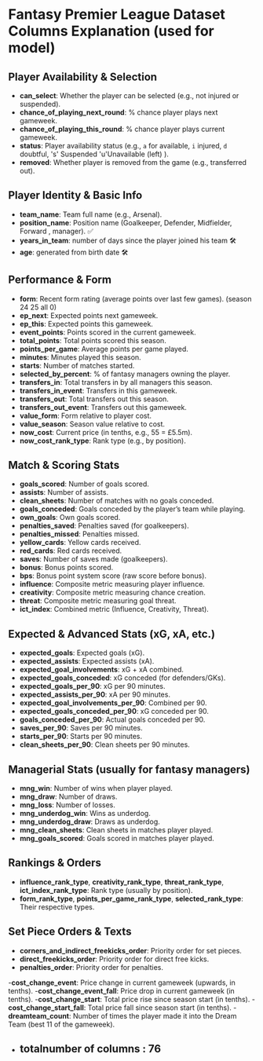 # Fantasy Premier League Dataset Columns Explanation (used for model)

## Player Availability & Selection
- **can_select**: Whether the player can be selected (e.g., not injured or suspended).  
- **chance_of_playing_next_round**: % chance player plays next gameweek.  
- **chance_of_playing_this_round**: % chance player plays current gameweek.  
- **status**: Player availability status (e.g., `a` for available, `i` injured, `d` doubtful,  's' Suspended 'u'Unavailable (left) ).  
- **removed**: Whether player is removed from the game (e.g., transferred out). 


## Player Identity & Basic Info
- **team_name**: Team full name (e.g., Arsenal).  
- **position_name**: Position name (Goalkeeper, Defender, Midfielder, Forward , manager).  ✅
- **years_in_team**: number of days since the player joined his team 🛠️
- **age**: generated from birth date 🛠️

## Performance & Form
- **form**: Recent form rating (average points over last few games). (season 24 25 all 0) 
- **ep_next**: Expected points next gameweek.  
- **ep_this**: Expected points this gameweek.  
- **event_points**: Points scored in the current gameweek.  
- **total_points**: Total points scored this season.  
- **points_per_game**: Average points per game played.  
- **minutes**: Minutes played this season.  
- **starts**: Number of matches started.  
- **selected_by_percent**: % of fantasy managers owning the player.  
- **transfers_in**: Total transfers in by all managers this season.  
- **transfers_in_event**: Transfers in this gameweek.  
- **transfers_out**: Total transfers out this season.  
- **transfers_out_event**: Transfers out this gameweek.  
- **value_form**: Form relative to player cost.  
- **value_season**: Season value relative to cost.  
- **now_cost**: Current price (in tenths, e.g., 55 = £5.5m).  
- **now_cost_rank_type**: Rank type (e.g., by position).  

## Match & Scoring Stats
- **goals_scored**: Number of goals scored.  
- **assists**: Number of assists.  
- **clean_sheets**: Number of matches with no goals conceded.  
- **goals_conceded**: Goals conceded by the player’s team while playing.  
- **own_goals**: Own goals scored.  
- **penalties_saved**: Penalties saved (for goalkeepers).  
- **penalties_missed**: Penalties missed.  
- **yellow_cards**: Yellow cards received.  
- **red_cards**: Red cards received.  
- **saves**: Number of saves made (goalkeepers).  
- **bonus**: Bonus points scored.  
- **bps**: Bonus point system score (raw score before bonus).  
- **influence**: Composite metric measuring player influence.  
- **creativity**: Composite metric measuring chance creation.  
- **threat**: Composite metric measuring goal threat.  
- **ict_index**: Combined metric (Influence, Creativity, Threat).  

## Expected & Advanced Stats (xG, xA, etc.)
- **expected_goals**: Expected goals (xG).  
- **expected_assists**: Expected assists (xA).  
- **expected_goal_involvements**: xG + xA combined.  
- **expected_goals_conceded**: xG conceded (for defenders/GKs).  
- **expected_goals_per_90**: xG per 90 minutes.  
- **expected_assists_per_90**: xA per 90 minutes.  
- **expected_goal_involvements_per_90**: Combined per 90.  
- **expected_goals_conceded_per_90**: xG conceded per 90.  
- **goals_conceded_per_90**: Actual goals conceded per 90.  
- **saves_per_90**: Saves per 90 minutes.  
- **starts_per_90**: Starts per 90 minutes.  
- **clean_sheets_per_90**: Clean sheets per 90 minutes.  

## Managerial Stats (usually for fantasy managers)
- **mng_win**: Number of wins when player played.  
- **mng_draw**: Number of draws.  
- **mng_loss**: Number of losses.  
- **mng_underdog_win**: Wins as underdog.  
- **mng_underdog_draw**: Draws as underdog.  
- **mng_clean_sheets**: Clean sheets in matches player played.  
- **mng_goals_scored**: Goals scored in matches player played.  

## Rankings & Orders
- **influence_rank_type**, **creativity_rank_type**, **threat_rank_type**, **ict_index_rank_type**: Rank type (usually by position).  
- **form_rank_type**, **points_per_game_rank_type**, **selected_rank_type**: Their respective types.  

## Set Piece Orders & Texts
- **corners_and_indirect_freekicks_order**: Priority order for set pieces.  
- **direct_freekicks_order**: Priority order for direct free kicks.  
- **penalties_order**: Priority order for penalties.  

-**cost_change_event**: Price change in current gameweek (upwards, in tenths).
-**cost_change_event_fall**: Price drop in current gameweek (in tenths).
-**cost_change_start**: Total price rise since season start (in tenths).
-**cost_change_start_fall**: Total price fall since season start (in tenths).
-**dreamteam_count**: Number of times the player made it into the Dream Team (best 11 of the gameweek).



- ## totalnumber of columns : 76
